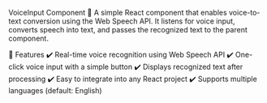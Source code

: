 VoiceInput Component 🎤
A simple React component that enables voice-to-text conversion using the Web Speech API. It listens for voice input, converts speech into text, and passes the recognized text to the parent component.

🚀 Features
✔️ Real-time voice recognition using Web Speech API
✔️ One-click voice input with a simple button
✔️ Displays recognized text after processing
✔️ Easy to integrate into any React project
✔️ Supports multiple languages (default: English)
